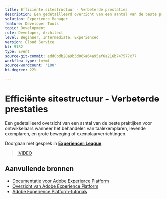 ```yaml
---
title: Efficiënte sitestructuur - Verbeterde prestaties
description: Een gedetailleerd overzicht van een aantal van de beste praktijken voor ontwikkelaars wanneer het behandelen van taalexemplaren, levende exemplaren, en grote beweging of exemplaarverrichtingen.
solution: Experience Manager
feature: Developer Tools
topic: Development
role: Developer, Architect
level: Beginner, Intermediate, Experienced
version: Cloud Service
kt: 9182
type: Event
source-git-commit: edd0bdb28a9b3d065a64a95af6a216b747577c77
workflow-type: tm+mt
source-wordcount: '100'
ht-degree: 22%

---
```


# Efficiënte sitestructuur - Verbeterde prestaties

Een gedetailleerd overzicht van een aantal van de beste praktijken voor ontwikkelaars wanneer het behandelen van taalexemplaren, levende exemplaren, en grote beweging of exemplaarverrichtingen.

Doorgaan met gesprek in **[Experiencen League](https://adobe.ly/39DoIQT)**.

>[!VIDEO](https://video.tv.adobe.com/v/337723/?quality=12&learn=on&hidetitle=true)

## Aanvullende bronnen

- [Documentatie voor Adobe Experience Platform](https://experienceleague.adobe.com/docs/experience-platform.html)
- [Overzicht van Adobe Experience Platform](https://experienceleague.adobe.com/docs/experience-platform/landing/home.html)
- [Adobe Experience Platform-tutorials](https://experienceleague.adobe.com/docs/platform-learn/tutorials/overview.html?lang=nl)
